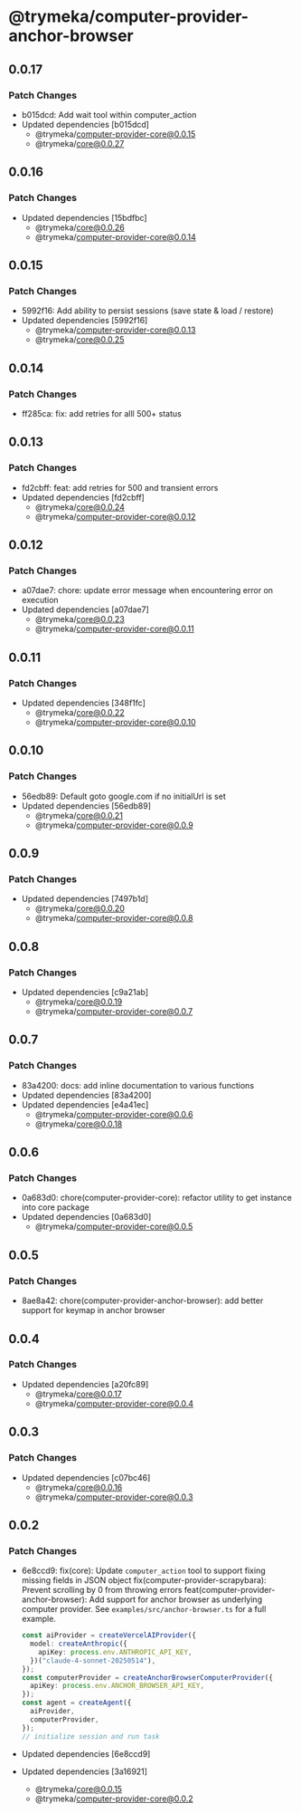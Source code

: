 # @trymeka/computer-provider-anchor-browser

## 0.0.17

### Patch Changes

- b015dcd: Add wait tool within computer_action
- Updated dependencies [b015dcd]
  - @trymeka/computer-provider-core@0.0.15
  - @trymeka/core@0.0.27

## 0.0.16

### Patch Changes

- Updated dependencies [15bdfbc]
  - @trymeka/core@0.0.26
  - @trymeka/computer-provider-core@0.0.14

## 0.0.15

### Patch Changes

- 5992f16: Add ability to persist sessions (save state & load / restore)
- Updated dependencies [5992f16]
  - @trymeka/computer-provider-core@0.0.13
  - @trymeka/core@0.0.25

## 0.0.14

### Patch Changes

- ff285ca: fix: add retries for alll 500+ status

## 0.0.13

### Patch Changes

- fd2cbff: feat: add retries for 500 and transient errors
- Updated dependencies [fd2cbff]
  - @trymeka/core@0.0.24
  - @trymeka/computer-provider-core@0.0.12

## 0.0.12

### Patch Changes

- a07dae7: chore: update error message when encountering error on execution
- Updated dependencies [a07dae7]
  - @trymeka/core@0.0.23
  - @trymeka/computer-provider-core@0.0.11

## 0.0.11

### Patch Changes

- Updated dependencies [348f1fc]
  - @trymeka/core@0.0.22
  - @trymeka/computer-provider-core@0.0.10

## 0.0.10

### Patch Changes

- 56edb89: Default goto google.com if no initialUrl is set
- Updated dependencies [56edb89]
  - @trymeka/core@0.0.21
  - @trymeka/computer-provider-core@0.0.9

## 0.0.9

### Patch Changes

- Updated dependencies [7497b1d]
  - @trymeka/core@0.0.20
  - @trymeka/computer-provider-core@0.0.8

## 0.0.8

### Patch Changes

- Updated dependencies [c9a21ab]
  - @trymeka/core@0.0.19
  - @trymeka/computer-provider-core@0.0.7

## 0.0.7

### Patch Changes

- 83a4200: docs: add inline documentation to various functions
- Updated dependencies [83a4200]
- Updated dependencies [e4a41ec]
  - @trymeka/computer-provider-core@0.0.6
  - @trymeka/core@0.0.18

## 0.0.6

### Patch Changes

- 0a683d0: chore(computer-provider-core): refactor utility to get instance into core package
- Updated dependencies [0a683d0]
  - @trymeka/computer-provider-core@0.0.5

## 0.0.5

### Patch Changes

- 8ae8a42: chore(computer-provider-anchor-browser): add better support for keymap in anchor browser

## 0.0.4

### Patch Changes

- Updated dependencies [a20fc89]
  - @trymeka/core@0.0.17
  - @trymeka/computer-provider-core@0.0.4

## 0.0.3

### Patch Changes

- Updated dependencies [c07bc46]
  - @trymeka/core@0.0.16
  - @trymeka/computer-provider-core@0.0.3

## 0.0.2

### Patch Changes

- 6e8ccd9: fix(core): Update `computer_action` tool to support fixing missing fields in JSON object
  fix(computer-provider-scrapybara): Prevent scrolling by 0 from throwing errors
  feat(computer-provider-anchor-browser): Add support for anchor browser as underlying computer provider. See `examples/src/anchor-browser.ts` for a full example.

  ```typescript
  const aiProvider = createVercelAIProvider({
    model: createAnthropic({
      apiKey: process.env.ANTHROPIC_API_KEY,
    })("claude-4-sonnet-20250514"),
  });
  const computerProvider = createAnchorBrowserComputerProvider({
    apiKey: process.env.ANCHOR_BROWSER_API_KEY,
  });
  const agent = createAgent({
    aiProvider,
    computerProvider,
  });
  // initialize session and run task
  ```

- Updated dependencies [6e8ccd9]
- Updated dependencies [3a16921]
  - @trymeka/core@0.0.15
  - @trymeka/computer-provider-core@0.0.2

